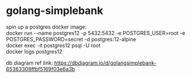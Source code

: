 # golang-simplebank  

spin up a postgres docker image:  
docker run --name postgres12 -p 5432:5432 -e POSTGRES_USER=root -e POSTGRES_PASSWORD=secret -d postgres:12-alpine  
docker exec -it postgres12 psql -U root  
docker logs postgres12  

db diagram ref link:  https://dbdiagram.io/d/golangsimplebank-65363308ffbf5169f03e6a3b  
